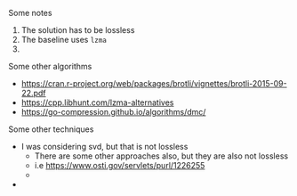 Some notes
1. The solution has to be lossless
2. The baseline uses `lzma`
3. 

Some other algorithms
- https://cran.r-project.org/web/packages/brotli/vignettes/brotli-2015-09-22.pdf
- https://cpp.libhunt.com/lzma-alternatives
- https://go-compression.github.io/algorithms/dmc/

Some other techniques
- I was considering svd, but that is not lossless
  - There are some other approaches also, but they are also not lossless
  - i.e https://www.osti.gov/servlets/purl/1226255
  - 
- 
